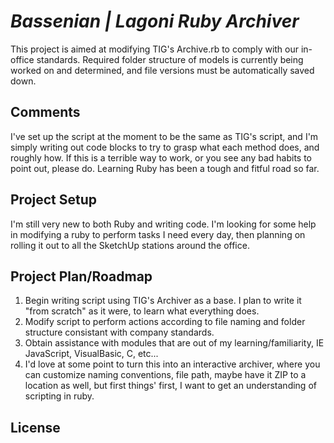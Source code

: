 # _Bassenian | Lagoni Ruby Archiver_

This project is aimed at modifying TIG's Archive.rb to comply with our in-office standards. Required folder structure of models is currently being worked on and determined, and file versions must be automatically saved down.

## Comments

I've set up the script at the moment to be the same as TIG's script, and I'm simply writing out code blocks to try to grasp what each method does, and roughly how. If this is a terrible way to work, or you see any bad habits to point out, please do. Learning Ruby has been a tough and fitful road so far.

## Project Setup

I'm still very new to both Ruby and writing code. I'm looking for some help in modifying a ruby to perform tasks I need every day, then planning on rolling it out to all the SketchUp stations around the office.

## Project Plan/Roadmap

1. Begin writing script using TIG's Archiver as a base. I plan to write it "from scratch" as it were, to learn what everything does.
2. Modify script to perform actions according to file naming and folder structure consistant with company standards.
3. Obtain assistance with modules that are out of my learning/familiarity, IE JavaScript, VisualBasic, C, etc...
4. I'd love at some point to turn this into an interactive archiver, where you can customize naming conventions, file path, maybe have it ZIP to a location as well, but first things' first, I want to get an understanding of scripting in ruby.

## License
